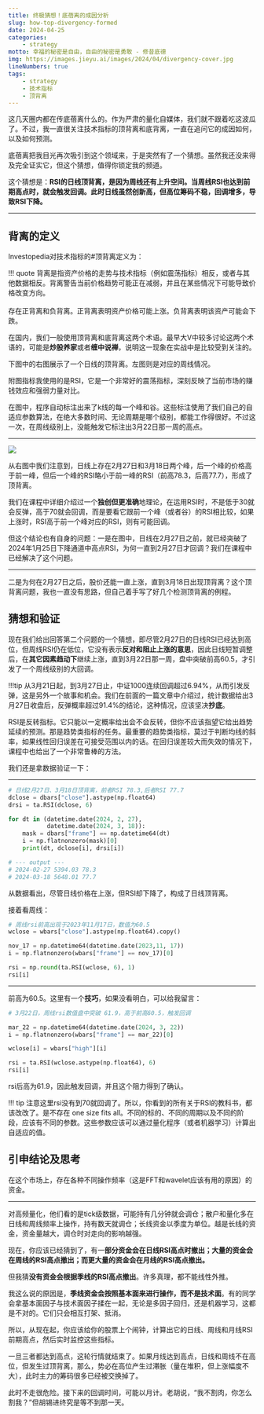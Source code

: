 ```yaml
---
title: 终极猜想！底蓓离的成因分析
slug: how-top-divergency-formed
date: 2024-04-25
categories:
    - strategy
motto: 幸福的秘密是自由，自由的秘密是勇敢 - 修昔底德
img: https://images.jieyu.ai/images/2024/04/divergency-cover.jpg
lineNumbers: true
tags: 
    - strategy
    - 技术指标
    - 顶背离
---
```


这几天圈内都在传底蓓离什么的。作为严肃的量化自媒体，我们就不跟着吃这波瓜了。不过，我一直很关注技术指标的顶背离和底背离，一直在追问它的成因如何，以及如何预测。

底蓓离把我目光再次吸引到这个领域来，于是突然有了一个猜想。虽然我还没来得及完全证实它，但这个猜想，值得你锁定我的频道。

这个猜想是：**RSI的日线顶背离，是因为周线还有上升空间。当周线RSI也达到前期高点时，就会触发回调。此时日线虽然创新高，但高位筹码不稳，回调增多，导致RSI下降。**

---

## 背离的定义
Investopedia对技术指标的#顶背离定义为：

!!! quote
    背离是指资产价格的走势与技术指标（例如震荡指标）相反，或者与其他数据相反。背离警告当前价格趋势可能正在减弱，并且在某些情况下可能导致价格改变方向。<br><br>存在正背离和负背离。正背离表明资产价格可能上涨。负背离表明该资产可能会下跌。

在国内，我们一般使用顶背离和底背离这两个术语。最早大V中较多讨论这两个术语的，可能是**炒股养家**或者**缠中说禅**，说明这一现象在实战中是比较受到关注的。

下图中的右图展示了一个日线的顶背离。左图则是对应的周线情况。

附图指标我使用的是RSI，它是一个非常好的震荡指标，深刻反映了当前市场的赚钱效应和强弱力量对比。

在图中，程序自动标注出来了k线的每一个峰和谷。这些标注使用了我们自己的自适应参数算法，在绝大多数时间、无论周期是哪个级别，都能工作得很好。不过这一次，在周线级别上，没能触发它标注出3月22日那一周的高点。

---

![](https://images.jieyu.ai/images/2024/04/top-rsi-divergency-day.jpg)


从右图中我们注意到，日线上存在2月27日和3月18日两个峰，后一个峰的价格高于前一峰，但后一个峰的RSI略小于前一峰的RSI（前高78.3，后高77.7），形成了顶背离。

我们在课程中详细介绍过一个**独创但更准确**地理论，在运用RSI时，不是低于30就会反弹，高于70就会回调，而是要看它跟前一个峰（或者谷）的RSI相比较，如果上涨时，RSI高于前一个峰对应的RSI，则有可能回调。

但这个结论也有自身的问题：一是在图中，日线在2月27日之前，就已经突破了2024年1月25日下降通道中高点RSI，为何一直到2月27日才回调？我们在课程中已经解决了这个问题。

---

二是为何在2月27日之后，股价还能一直上涨，直到3月18日出现顶背离？这个顶背离问题，我也一直没有思路，但自己着手写了好几个检测顶背离的例程。

## 猜想和验证

现在我们给出回答第二个问题的一个猜想，即尽管2月27日的日线RSI已经达到高位，但周线RSI仍在低位，它没有表示**反对和阻止上涨的意思**，因此日线短暂调整后，在**其它因素趋动下**继续上涨，直到3月22日那一周，盘中突破前高60.5，才引发了一个周线级别的大回调。

!!!tip
    从3月21日起，到3月27日止，中证1000连续回调超过6.94%，从而引发反弹，这是另外一个故事和机会。我们在前面的一篇文章中介绍过，统计数据给出3月27日收盘后，反弹概率超过91.4%的结论，这种情况，应该坚决**抄底**。


RSI是反转指标。它只能以一定概率给出会不会反转，但你不应该指望它给出趋势延续的预测。那是趋势类指标的任务。最重要的趋势类指标，莫过于判断均线的斜率，如果线性回归误差在可接受范围以内的话。在回归误差较大而失效的情况下，课程中也给出了一个非常鲁棒的方法。

我们还是拿数据验证一下：

---

```python
# 日线2月27日、3月18日顶背离，前者RSI 78.3,后者RSI 77.7
dclose = dbars["close"].astype(np.float64)
drsi = ta.RSI(dclose, 6)

for dt in (datetime.date(2024, 2, 27), 
           datetime.date(2024, 3, 18)):
    mask = dbars["frame"] == np.datetime64(dt)
    i = np.flatnonzero(mask)[0]
    print(dt, dclose[i], drsi[i])

# --- output ---
# 2024-02-27 5394.03 78.3
# 2024-03-18 5648.01 77.7
```

从数据看出，尽管日线价格在上涨，但RSI却下降了，构成了日线顶背离。

接着看周线：

```python
# 周线rsi前高出现于2023年11月17日，数值为60.5
wclose = wbars["close"].astype(np.float64).copy()

nov_17 = np.datetime64(datetime.date(2023,11, 17))
i = np.flatnonzero(wbars["frame"] == nov_17)[0]

rsi = np.round(ta.RSI(wclose, 6), 1)
rsi[i]
```

---

前高为60.5。这里有一个**技巧**，如果没看明白，可以给我留言：

```python
# 3月22日，周线rsi数值盘中突破 61.9，高于前高60.5，触发回调

mar_22 = np.datetime64(datetime.date(2024, 3, 22))
i = np.flatnonzero(wbars["frame"] == mar_22)[0]

wclose[i] = wbars["high"][i]

rsi = ta.RSI(wclose.astype(np.float64), 6)
rsi[i]
```

rsi后高为61.9，因此触发回调，并且这个阻力得到了确认。

!!! tip
    注意这里rsi没有到70就回调了。所以，你看到的所有关于RSI的教科书，都该改改了。是不存在 one size fits all。不同的标的、不同的周期以及不同的阶段，应该有不同的参数。这些参数应该可以通过量化程序（或者机器学习）计算出自适应的值。

## 引申结论及思考

在这个市场上，存在各种不同操作频率（这是FFT和wavelet应该有用的原因）的资金。

---

对高频量化，他们看的是tick级数据，可能持有几分钟就会调仓；散户和量化多在日线和周线频率上操作，持有数天就调仓；长线资金以季度为单位。越是长线的资金，资金量越大，调仓时对走向的影响越强。

现在，你应该已经猜到了，有一**部分资金会在日线RSI高点时撤出；大量的资金会在周线的RSI高点撤出；而更大量的资金会在月线的RSI高点撤出。**

但我猜**没有资金会根据季线的RSI高点撤出**。许多真理，都不能线性外推。

我这么说的原因是，**季线资金会按照基本面来进行操作，而不是技术面**。有的同学会拿基本面因子与技术面因子揉在一起，无论是多因子回归，还是机器学习，这都是不对的。它们只会相互打架、抵消。

所以，从现在起，你应该给你的股票上个闹钟，计算出它的日线、周线和月线RSI前期高点，然后实时监控这些指标。

一旦三者都达到高点，这轮行情就结束了。如果月线达到高点，日线和周线不在高位，但发生过顶背离，那么，势必在高位产生过滞胀（量在堆积，但上涨幅度不大），此时主力的筹码很多已经被交换掉了。

此时不走很危险。接下来的回调时间，可能以月计。老胡说，“我不割肉，你怎么割我？”但胡锡进终究是等不到那一天。

